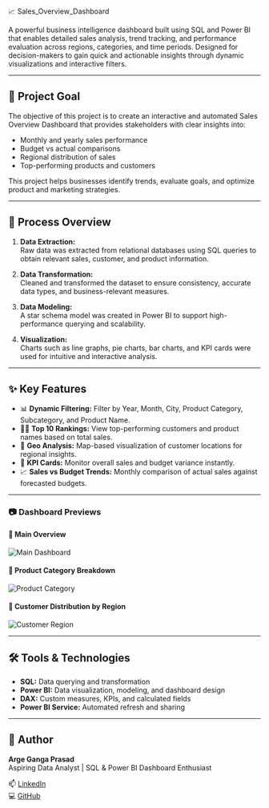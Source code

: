 📈 Sales_Overview_Dashboard

A powerful business intelligence dashboard built using SQL and Power BI that enables detailed sales analysis, trend tracking, and performance evaluation across regions, categories, and time periods. Designed for decision-makers to gain quick and actionable insights through dynamic visualizations and interactive filters.

---

## 🎯 Project Goal

The objective of this project is to create an interactive and automated Sales Overview Dashboard that provides stakeholders with clear insights into:

- Monthly and yearly sales performance
- Budget vs actual comparisons
- Regional distribution of sales
- Top-performing products and customers

This project helps businesses identify trends, evaluate goals, and optimize product and marketing strategies.

---

## 🔧 Process Overview

1. **Data Extraction:**  
   Raw data was extracted from relational databases using SQL queries to obtain relevant sales, customer, and product information.

2. **Data Transformation:**  
   Cleaned and transformed the dataset to ensure consistency, accurate data types, and business-relevant measures.

3. **Data Modeling:**  
   A star schema model was created in Power BI to support high-performance querying and scalability.

4. **Visualization:**  
   Charts such as line graphs, pie charts, bar charts, and KPI cards were used for intuitive and interactive analysis.


---

## ✨ Key Features

- 📊 **Dynamic Filtering:** Filter by Year, Month, City, Product Category, Subcategory, and Product Name.
- 🧑‍💼 **Top 10 Rankings:** View top-performing customers and product names based on total sales.
- 📍 **Geo Analysis:** Map-based visualization of customer locations for regional insights.
- 🧮 **KPI Cards:** Monitor overall sales and budget variance instantly.
- 📈 **Sales vs Budget Trends:** Monthly comparison of actual sales against forecasted budgets.

---

### 📷 Dashboard Previews

#### 🔹 Main Overview
![Main Dashboard](images/sales-overview-dashboard.png)

#### 🔹 Product Category Breakdown
![Product Category](images/product-category-chart.png)

#### 🔹 Customer Distribution by Region
![Customer Region](images/customer-region-map.png)


---

## 🛠 Tools & Technologies

- **SQL:** Data querying and transformation  
- **Power BI:** Data visualization, modeling, and dashboard design  
- **DAX:** Custom measures, KPIs, and calculated fields  
- **Power BI Service:** Automated refresh and sharing

---

## 👤 Author

**Arge Ganga Prasad**  
Aspiring Data Analyst | SQL & Power BI Dashboard Enthusiast  

📫 [LinkedIn](https://www.linkedin.com/in/arge-gangaprasad/)  
💻 [GitHub](https://github.com/gangaprasadarge)


